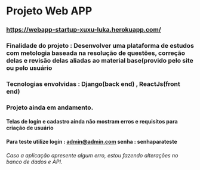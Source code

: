 # Projeto Web APP


### https://webapp-startup-xuxu-luka.herokuapp.com/

### Finalidade do projeto : Desenvolver uma plataforma de estudos com metologia baseada na resolução de questões, correção delas e revisão delas aliadas ao material base(provido pelo site ou pelo usuário

### Tecnologias envolvidas : Django(back end) , ReactJs(front end)

### Projeto ainda em andamento.

#### Telas de login e cadastro ainda não mostram erros e requisitos para criação de usuário



#### Para teste utilize login : admin@admin.com senha : senhaparateste


###### Caso a aplicação apresente algum erro, estou fazendo alterações no banco de dados e API.
